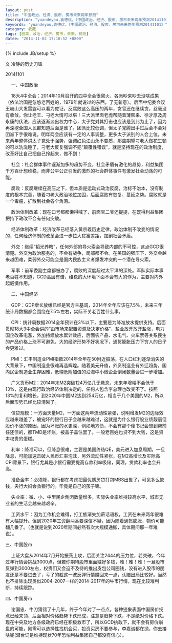 ```yaml
---
layout: post
title: "中国政治、经济、股市、房市未来两年预测"
description: "yuandeyou,袁德优，《中国政治、经济、股市、房市未来两年预测20141101》"
keywords: "yuandeyou,袁德优，《中国政治、经济、股市、房市未来两年预测20141101》"
category: 收藏
tags: [股票，政治，经济，房市，未来，预测]
datee: "2014-11-02 17:10:52 +0800"
---
```

{% include JB/setup %}

  文 冷静的历史刀锋

  20141101

 　  一、中国政治

 　  18大4中全会：2014年10月召开的四中全会很窝火，各派吵来吵去没啥成果（依法治国是忽悠老百姓的，1979年就说过的东西，了无新意）。后面中纪委会议王岐山大发雷霆可以看为佐证，反腐败这么高压的两年，贪官还在继续贪，丝毫没有收敛，你让老王、刁老大情可以堪！三大派里面老虎帮随着薄熙来、徐才厚及周永康的伏法，应该逐渐淡出权力中心，太子党对其打击也应该是到此为止了，因为再深挖全国人民都知道后面是谁了。团派比较低调，但太子党腾出手过后会不会对团派下手很难说。明年两会应该有一定的人事调整，更多太子派别的人会上位。未来两年整体讲太子党处于强势，强调红色江山永不变质，那些期望刁老大做花生顿的可以洗洗睡了，刁老大反复强调不犯“颠覆性错误”，就是坚持现在的政治制度，改革好比自己把自己拎起来，做不到！ 

<!-- more -->

 　  社会：社会群体事件逐渐加多的趋势不变，社会矛盾有激化的趋势，利益集团千方百计想维稳，而非公平公正引发的激烈的社会群体事件有激发社会动荡的可能。 

 　  腐败：反腐继续在高压之下，但本质是运动式政治反腐，治标不治本，没有制度的根本完善，随着刁老大政治地位加固，后面腐败有恢复、蔓延之势。腐败就是一个毒瘤，扩散到社会各个角落。 

　  政治体制改革：现在口号都都懒得喊了，前面宝二爷还提提，在既得利益集团把持下政改不会有任何突破。

 　  经济体制改革：经济改革已经落入黄宗羲历史定律，政治体制不改变的情况的，任何经济体制的改革会进一步拉大贫富差距，加剧社会矛盾。

 　  外交：继续“韬光养晦”，任何外部的导火索会导致内部的不可控，这点GCD很清楚。外交为政治服务的，不会有战争，局部都不会。在美国的强压下，外交会越来越困难，柔弱外交可能会是国内民族主义者爆发冲突的一个潜在导火索。

 　  军事：前军委副主席都被办了，腐败的深度超过太平洋的深处。军队实际本事老百姓不知道，GCD高层有谱，维稳的大环境下面不会有大的作为，主要对内外起威慑作用。 

 

 　  二、中国经济

　  GDP：GDP增长放缓已经是官方主基调，2014年全年应该在7.5%，未来三年统计局数据都会围绕在7.5%左右，实际不关老百姓什么事。

　  CPI：统计局数据2014全年预计在3%以下，主要是为降准放水提供支持。后面贯彻18大3中全会讲的“由市场来配置资源及决定价格”，盐业放开放开盐涨，电力国企改革电涨，外加持续放水累计效应，后面农产品、水电气、火车票等关系民生的产品价格上涨不可避免，大的经济形势不好状况下，通货膨胀压力下穷人的日子会更难过。

 　  PMI：汇丰制造业PMI指数2014年全年在50附近振荡，在人口红利逐渐消失的大背景下，中国制造业很难再造辉煌。随着美元升值，外资制造业有外迁趋势，国内民企制造业生存困难，低端低附加值的沿海中小微企业倒闭数量会进一步增加。

 　  广义货币M2：2014年末M2突破124万亿几无悬念，未来年增幅不会低于13%，这是由现行政治经济体制决定的，任何人包含李总理也改变不了。按照13%的复利增长，到2020年中国M2达到254万亿，相当于几个美国的M2，所以后面形势已经比较清晰了。

 

　  信贷规模：一方面天量M2，一方面这两年流动性紧张，说明增发M2的边际效应越来越差了，被宠坏的银行日子会越来越难过，这就是为什么银行股业绩靓丽但股价不涨的原因，因为坏账的水更深，例如地方债，不会有那个傻书记会想到帮前任还债的，都TMD是坏账，被盖子盖住罢了。一般老百姓也贷不到大钱，这是资本权贵的蛋糕。

 

　  利率：降准可以，但降息很难，主要是美国终结QE，美元进入加息周期，一旦降息，可能加速击破人民币汇率泡沫，另外流动性紧张，在M2高增长及实际高CPI背景下，银行尤其是小银行需要提高存款利率吸储，同理，贷款利率也会升高。

 

　  准备金率：必须降，银行都在考虑把最优质房贷打包MBS出售了，可见多么缺钱，央行大妈会救银行的。毕竟是自己的孩子嘛。

 

　  失业率：微、小、中型民企倒闭数量增多，实际失业率维持较高水平，城市无业者的生活会越来越艰辛。

 

　  工资水平：因为工作机会难得，打工族渐失加薪话语权，工资在未来两年很难有大幅提升。但到2020年工资翻两番要深信不疑，因为随着通货膨胀，物价可能翻几番了。（也就是说到2020年期间必然有次大规模通胀，具体期间那一年难说）。

 

 

   三、中国股市

　 上证大盘从2014年7月开始振荡上攻，后面关注2444的压力位，若突破，今年过年行情会挑战3000点，但若你期待股市里面赚好多钱，难！难！难！一旦股市反弹到3000左右，权贵们又会迫不及待的推出皮包公司圈钱，没有进入股市的朋友还是不要进去了，亏了的趁这一波反弹行情赚回来一点，认赔出局比较好。当然也不排除出现类似2004-2007一样的2014-2017年的牛市行情，现在比较难判断，持续跟踪。

 

   四、中国房市

　 谢国忠、牛刀猜错了十几年，终于今年对了一点点。各种迹象表面中国房价拐点已经来领，后面相对价格趋势下跌形成，注意是趋势下跌，不是绝对价格下跌。现在中央及地方各级政府已经在积极救市了，所以GCD执政下，就不会有房价崩盘的可能，刚需可以选择性找机会买，投资买房不要参与，李嘉诚都在抛，你去接啥呢(潜台词是维持现状70年恐怕利益集团自己都没有信心）。
